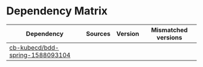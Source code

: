 # Dependency Matrix

Dependency | Sources | Version | Mismatched versions
---------- | ------- | ------- | -------------------
[cb-kubecd/bdd-spring-1588093104](https://github.com/cb-kubecd/bdd-spring-1588093104.git) |  | []() | 
